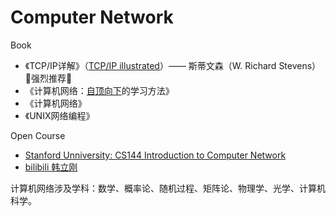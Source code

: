 #  Computer Network

Book
* 《TCP/IP详解》（[TCP/IP illustrated](https://book.douban.com/subject/1741925/)）—— 斯蒂文森（W. Richard Stevens） 🚩强烈推荐🚩
* 《计算机网络：[自顶向下](https://www.baidu.com/s?wd=自顶向下&tn=SE_PcZhidaonwhc_ngpagmjz&rsv_dl=gh_pc_zhidao)的学习方法》
* 《计算机网络》
* 《UNIX网络编程》

Open Course
* [Stanford Unniversity: CS144 Introduction to Computer Network](https://www.youtube.com/watch?v=-nciJGUPyAM&index=1&list=PLvFG2xYBrYAQCyz4Wx3NPoYJOFjvU7g2Z)
* [bilibili 韩立刚](https://www.bilibili.com/video/av23124815/?p=3)

计算机网络涉及学科：数学、概率论、随机过程、矩阵论、物理学、光学、计算机科学。

